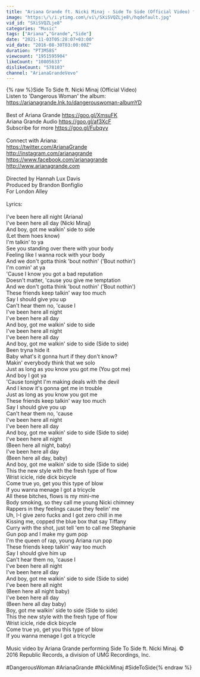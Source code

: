 ```yaml
---
title: "Ariana Grande ft. Nicki Minaj - Side To Side (Official Video) ft. Nicki Minaj"
image: "https:\/\/i.ytimg.com\/vi\/SXiSVQZLje8\/hqdefault.jpg"
vid_id: "SXiSVQZLje8"
categories: "Music"
tags: ["Ariana","Grande","Side"]
date: "2021-11-03T05:28:07+03:00"
vid_date: "2016-08-30T03:00:00Z"
duration: "PT3M58S"
viewcount: "1951595904"
likeCount: "10805633"
dislikeCount: "578103"
channel: "ArianaGrandeVevo"
---
```

{% raw %}Side To Side ft. Nicki Minaj (Official Video)<br />Listen to 'Dangerous Woman' the album: <a rel="nofollow" target="blank" href="https://arianagrande.lnk.to/dangerouswoman-albumYD">https://arianagrande.lnk.to/dangerouswoman-albumYD</a><br /><br />Best of Ariana Grande <a rel="nofollow" target="blank" href="https://goo.gl/XmsuFK​">https://goo.gl/XmsuFK​</a><br />Ariana Grande Audio <a rel="nofollow" target="blank" href="https://goo.gl/af3XcF​">https://goo.gl/af3XcF​</a><br />Subscribe for more <a rel="nofollow" target="blank" href="https://goo.gl/Fubqyy​">https://goo.gl/Fubqyy​</a><br /><br />Connect with Ariana:<br /><a rel="nofollow" target="blank" href="https://twitter.com/ArianaGrande​">https://twitter.com/ArianaGrande​</a><br /><a rel="nofollow" target="blank" href="http://instagram.com/arianagrande​">http://instagram.com/arianagrande​</a><br /><a rel="nofollow" target="blank" href="https://www.facebook.com/arianagrande​">https://www.facebook.com/arianagrande​</a><br /><a rel="nofollow" target="blank" href="http://www.arianagrande.com​">http://www.arianagrande.com​</a><br /><br />Directed by Hannah Lux Davis<br />Produced by Brandon Bonfiglio<br />For London Alley <br /><br />Lyrics:<br /><br />I've been here all night (Ariana)<br />I've been here all day (Nicki Minaj)<br />And boy, got me walkin' side to side<br />(Let them hoes know)<br />I'm talkin' to ya<br />See you standing over there with your body<br />Feeling like I wanna rock with your body<br />And we don't gotta think 'bout nothin' ('Bout nothin')<br />I'm comin' at ya<br />'Cause I know you got a bad reputation<br />Doesn't matter, 'cause you give me temptation<br />And we don't gotta think 'bout nothin' ('Bout nothin')<br />These friends keep talkin' way too much<br />Say I should give you up<br />Can't hear them no, 'cause I<br />I've been here all night<br />I've been here all day<br />And boy, got me walkin' side to side<br />I've been here all night<br />I've been here all day<br />And boy, got me walkin' side to side (Side to side)<br />Been tryna hide it<br />Baby what's it gonna hurt if they don't know?<br />Makin' everybody think that we solo<br />Just as long as you know you got me (You got me)<br />And boy I got ya<br />'Cause tonight I'm making deals with the devil<br />And I know it's gonna get me in trouble<br />Just as long as you know you got me<br />These friends keep talkin' way too much<br />Say I should give you up<br />Can't hear them no, 'cause<br />I've been here all night<br />I've been here all day<br />And boy, got me walkin' side to side (Side to side)<br />I've been here all night<br />(Been here all night, baby)<br />I've been here all day<br />(Been here all day, baby)<br />And boy, got me walkin' side to side (Side to side)<br />This the new style with the fresh type of flow<br />Wrist icicle, ride dick bicycle<br />Come true yo, get you this type of blow<br />If you wanna menage I got a tricycle<br />All these bitches, flows is my mini-me<br />Body smoking, so they call me young Nicki chimney<br />Rappers in they feelings cause they feelin' me<br />Uh, I-I give zero fucks and I got zero chill in me<br />Kissing me, copped the blue box that say Tiffany<br />Curry with the shot, just tell 'em to call me Stephanie<br />Gun pop and I make my gum pop<br />I'm the queen of rap, young Ariana run pop<br />These friends keep talkin' way too much<br />Say I should give him up<br />Can't hear them no, 'cause I<br />I've been here all night<br />I've been here all day<br />And boy, got me walkin' side to side (Side to side)<br />I've been here all night<br />(Been here all night baby)<br />I've been here all day<br />(Been here all day baby)<br />Boy, got me walkin' side to side (Side to side)<br />This the new style with the fresh type of flow<br />Wrist icicle, ride dick bicycle<br />Come true yo, get you this type of blow<br />If you wanna menage I got a tricycle<br /><br />Music video by Ariana Grande performing Side To Side ft. Nicki Minaj. © 2016 Republic Records, a division of UMG Recordings, Inc.<br /><br />#DangerousWoman #ArianaGrande #NickiMinaj #SideToSide{% endraw %}
